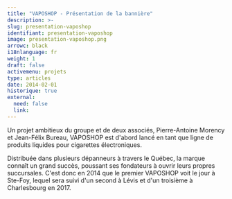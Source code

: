```yaml
---
title: "VAPOSHOP - Présentation de la bannière"
description: >-
slug: presentation-vaposhop
identifiant: presentation-vaposhop 
image: presentation-vaposhop.png
arrowc: black
i18nlanguage: fr
weight: 1
draft: false
activemenu: projets
type: articles
date: 2014-02-01
historique: true
external:
  need: false
  link:
---
```


Un projet ambitieux du groupe et de deux associés, Pierre-Antoine Morency et Jean-Félix Bureau, VAPOSHOP est d'abord lancé en tant que ligne de produits liquides pour cigarettes électroniques. 

Distribuée dans plusieurs dépanneurs à travers le Québec, la marque connaît un grand succès, poussant ses fondateurs à ouvrir leurs propres succursales. C'est donc en 2014 que le premier VAPOSHOP voit le jour à Ste-Foy, lequel sera suivi d'un second à Lévis et d'un troisième à Charlesbourg en 2017.

